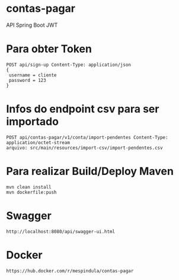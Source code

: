 # contas-pagar
API Spring Boot JWT

# Para obter Token
	POST api/sign-up Content-Type: application/json
    {
     username = cliente
     password = 123
    }

# Infos do endpoint csv para ser importado
    POST api/contas-pagar/v1/conta/import-pendentes Content-Type: application/octet-stream
    arquivo: src/main/resources/import-csv/import-pendentes.csv

# Para realizar Build/Deploy Maven
	mvn clean install
	mvn dockerfile:push

# Swagger
	http://localhost:8080/api/swagger-ui.html

# Docker
	https://hub.docker.com/r/mespindula/contas-pagar
